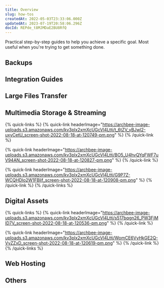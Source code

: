 ```yaml
---
title: Overview
slug: how-tos
createdAt: 2022-05-03T23:33:06.000Z
updatedAt: 2023-07-19T20:58:06.296Z
docId: REPde_t8MJMDaE2BU8RfQ
---
```


Practical step-by-step guides to help you achieve a specific goal. Most useful when you're trying to get something done.

## Backups

[](docId:3gNhGvPOi3DFDya6NyVb0)&#x20;

[](docId\:y-G_lQNpFO15OPh_cevQM)&#x20;

[](docId:-qeCzVrbZxM-Wz6P5SQbZ)&#x20;

[](docId\:fFkBYzSTI_0eLD8aohftm)&#x20;

[](docId:5_zxVAqCUku5pVX0OTwSW)&#x20;

[](docId\:VzNAjuGSXXvsIh-mfhKVr)&#x20;

## Integration Guides

[](docId\:rnZKB53zoxOVjYLcnHngs)&#x20;

[](docId\:cJm_o93WkIvh0qm40oBlV)&#x20;

[](docId\:ck-R5xTsfq4VjCP4pJC-8)&#x20;

[](docId\:e8RYUgo0V1EGA6wbuvb2x)&#x20;

[](docId\:lvqkxgrbdMrqc1XnnvDFj)&#x20;

[](docId\:pRj_WJuVm3TDmaSG6zM55)&#x20;

[](docId:3fdjlw0QhKg2w6FU4ZdbX)&#x20;

## Large Files Transfer

[](docId:9lzZ5MDR7j__XSFKFOY6g)&#x20;

[](docId\:OkJongWeLGhPy4KKz34W4)&#x20;

[](docId\:APk9353kCNcg5PKRPQ06u)&#x20;

[](docId\:LdrqSoECrAyE_LQMvj3aF)&#x20;

[](docId:7zZjObABVo8nOy5KLm--f)&#x20;

[](docId\:LcjEYyxUmyViTjNYy6hDd)&#x20;

## Multimedia Storage & Streaming

{% quick-links %}
{% quick-link headerImage="https://archbee-image-uploads.s3.amazonaws.com/kv3plx2xmXcUGcVl4Lttj/t_6tZV_yBJwl2-uxyCetU_screen-shot-2022-08-18-at-120749-pm.png" %}
[](docId\:XjYoGwaE6ncc3xTICXOOu)&#x20;
{% /quick-link %}

{% quick-link headerImage="https://archbee-image-uploads.s3.amazonaws.com/kv3plx2xmXcUGcVl4Lttj/BO5_U4hvQYqFWF7uV94AN_screen-shot-2022-08-18-at-120827-pm.png" %}
[](docId\:c0Ay0w8gxfln0EJxle0bz)&#x20;
{% /quick-link %}

{% quick-link headerImage="https://archbee-image-uploads.s3.amazonaws.com/kv3plx2xmXcUGcVl4Lttj/G9P7Z-WCQHDlo2W1FBlif_screen-shot-2022-08-18-at-120908-pm.png" %}
[](docId\:Ywf4qZUmhJXxbFy55G8Mj)&#x20;
{% /quick-link %}
{% /quick-links %}

## Digital Assets

{% quick-links %}
{% quick-link headerImage="https://archbee-image-uploads.s3.amazonaws.com/kv3plx2xmXcUGcVl4Lttj/s517bqgn26_PW3FjMID7V_screen-shot-2022-08-18-at-120536-pm.png" %}
[](docId\:mSHcwI19g4F9qo0XBpiOh)&#x20;
{% /quick-link %}

{% quick-link headerImage="https://archbee-image-uploads.s3.amazonaws.com/kv3plx2xmXcUGcVl4Lttj/WomCE6VyHkGE2Q-VvZZxD_screen-shot-2022-08-18-at-120619-pm.png" %}
[](docId\:KvwtaDpf_VH01I8oMwGKY)&#x20;
{% /quick-link %}
{% /quick-links %}

## Web Hosting

[](docId\:GkgE6Egi02wRZtyryFyPz)&#x20;

[](docId\:LSHpad8pwMKZ50POWK2wM)&#x20;

## Others

[](docId\:PUIq--JfqJvG36xkJ_Fia)&#x20;

[](docId:31PlH5QGjhv0HKIaLeU4t)&#x20;

[](docId\:xKDtMvd6tn5joueoU3PTq)&#x20;

